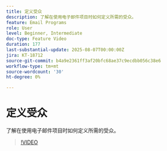```yaml
---
title: 定义受众
description: 了解在使用电子邮件项目时如何定义所需的受众。
feature: Email Programs
role: User
level: Beginner, Intermediate
doc-type: Feature Video
duration: 177
last-substantial-update: 2025-08-07T00:00:00Z
jira: KT-18712
source-git-commit: b4a9e2361ff3af20bfc68ae37c9ecdbb056c38e6
workflow-type: tm+mt
source-wordcount: '30'
ht-degree: 0%

---
```



# 定义受众

了解在使用电子邮件项目时如何定义所需的受众。

>[!VIDEO](https://video.tv.adobe.com/v/3470677/?learn=on&enablevpops&captions=chi_hans)
